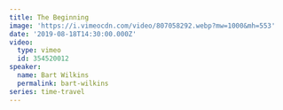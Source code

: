 ```yaml
---
title: The Beginning
image: 'https://i.vimeocdn.com/video/807058292.webp?mw=1000&mh=553'
date: '2019-08-18T14:30:00.000Z'
video:
  type: vimeo
  id: 354520012
speaker:
  name: Bart Wilkins
  permalink: bart-wilkins
series: time-travel
---
```



